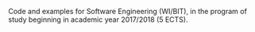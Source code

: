 Code and examples for Software Engineering (WI/BIT), in the program of study beginning in academic year 2017/2018 (5 ECTS).